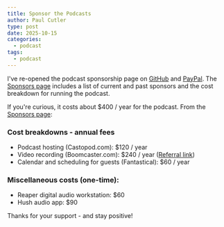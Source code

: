 ```yaml
---
title: Sponsor the Podcasts
author: Paul Cutler
type: post
date: 2025-10-15
categories:
  - podcast
tags:
  - podcast
---
```


I've re-opened the podcast sponsorship page on [GitHub](https://www.github.com/sponsors/prcutler) and [PayPal](https://www.paypal.me/prcutler). The [Sponsors page](https://www.circuitpythonshow.com/pages/sponsors) includes a list of current and past sponsors and the cost breakdown for running the podcast.

If you're curious, it costs about $400 / year for the podcast.  From the [Sponsors page](https://www.circuitpythonshow.com/pages/sponsors):

### Cost breakdowns - annual fees
* Podcast hosting (Castopod.com): $120 / year
* Video recording (Boomcaster.com): $240 / year ([Referral link](https://www.boomcaster.com/?ref=6oqOUUYpjBHg49mH))
* Calendar and scheduling for guests (Fantastical): $60 / year

### Miscellaneous costs (one-time):
 * Reaper digital audio workstation: $60
 * Hush audio app: $90

 Thanks for your support - and stay positive!
